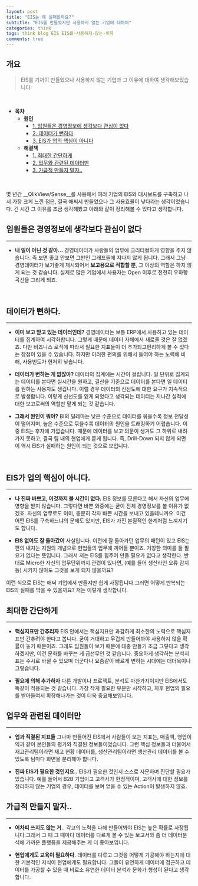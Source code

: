 ```yaml
---  
layout: post  
title: "EIS는 왜 실패할까요?"
subtitle: "EIS를 만들었지만 사용하지 않는 기업에 대하여"  
categories: think  
tags: think blog EIS EIS를-사용하지-않는-이유
comments: true  
---  
```


## 개요
> EIS를 기꺼이 만들었으나 사용하지 않는 기업과 그 이유에 대하여 생각해보았습니다.

<br/>

- __목차__
    - __원인__
        - [1. 임원들은 경영정보에 생각보다 관심이 없다](#임원들은-경영정보에-생각보다-관심이-없다)
        - [2.  데이터가 뻔하다](#데이터가-뻔하다)
        - [3. EIS가 업의 핵심이 아니다](#eis가-업의-핵심이-아니다)
    - __해결책__
        - [1. 최대한 간단하게](#최대한-간단하게)
        - [2. 업무와 관련된 데이터만](#업무와-관련된-데이터만)
        - [3. 가급적 만들지 말자..](#가급적-만들지-말자)


<br/>


몇 년간 __QlikView/Sense__를 사용해서 여러 기업의 EIS와 대시보드를 구축하고 나서 가장 크게 느낀 점은, 결국 애써서 만들었으나 그 사용효율이 낮다라는 생각이었습니다. 긴 시간 그 이유를 조금 생각해봤고 아래와 같이 정리해볼 수 있다고 생각합니다. 


## 임원들은 경영정보에 생각보다 관심이 없다
---

- __내 일이 아닌 것 같아...__
경영데이터가 사람들의 업무에 크리티컬하게 영향을 주지 않습니다. 즉 보면 좋고 안보면 그만인 그래프들에 지나지 않게 됩니다. 그래서 그냥 경영데이터가 보기좋게 제시되어서 **보고용으로 적합할 뿐**, 그 이상의 역할은 하지 않게 되는 것 같습니다. 실제로 많은 기업에서 사용자는 Open 이후로 천천히 우하향곡선을 그리게 되죠.

<br>


## 데이터가 뻔하다.
---

- __이미 보고 받고 있는 데이터인데?__
경영데이터는 보통 ERP에서 사용하고 있는 데이터를 집계하여 시각화합니다. 그렇게 때문에 데이터 자체에서 새로울 것은 잘 없겠죠. 다만 비즈니스 로직에 따라서 필요한 지표들이 더 추가되고편리하게 볼 수 있다는 장점이 있을 수 있습니다. 하지만 이러한 편의를 위해서 들여야 하는 노력에 비해, 사용빈도가 현저히 낮습니다.

- __데이터가 변하는 게 없잖아?__
데이터의 집계에는 시간이 걸립니다. 일 단위로 집계되는 데이터를 본다면 실시간을 원하고, 결산을 기준으로 데이터를 본다면 일 데이터를 원하는 사용자도 생깁니다. 이럴 경우 데이터의 신선도에 대한 요구가 지속적으로 발생합니다. 이렇게 신선도를 잃게 되었다고 생각되는 데이터는 지나간 실적에 대한 보고로써의 역할만 맡게 되는 것 같습니다.

- __그래서 원인이 뭐야?__
BI의 딜레마는 낮은 수준으로 데이터를 묶을수록 정보 전달성이 떨어지며, 높은 수준으로 묶을수록 데이터의 원인을 트래킹하기 어렵습니다. 이 중 EIS는 후자에 가깝습니다. 때문에 데이터를 보고 의문이 생겨도 그 하위로 내려가지 못하고, 결국 팀 내의 현업에게 묻게 됩니다. 즉, Drill-Down 되지 않게 되면 이 역시 EIS가 실패하는 원인이 되는 것으로 보입니다.

<br/>

## EIS가 업의 핵심이 아니다.
---
- __나 진짜 바쁘고, 이것까지 볼 시간이 없다.__
EIS 정보를 모른다고 해서 자신의 업무에 영향을 받지 않습니다. 그렇다면 바쁜 와중에는 굳이 전체 경영정보를 볼 이유가 없겠죠. 자신의 업무로도 이미, 충분히 각자 바쁜 시간을 보내고 있을테니까요. 이건 어떤 EIS를 구축하느냐의 문제도 있지만, EIS가 가진 본질적인 한계처럼 느껴지기도 합니다.

- __EIS 없어도 잘 돌아갔어__
사실입니다. 이전에 잘 돌아가던 업무의 패턴이 있고 EIS는 편의 내지는 지원의 개념으로 현업들의 업무에 끼어들 뿐이죠. 거창한 의미를 둘 필요가 없다는 뜻입니다. 그래서 저는 EIS를 힘주어 만들 필요가 없다고 생각한다. 반대로 Micro한 자신의 업무단위까지 관련이 있다면, (예를 들어 생산라인 오류 감지 등) 시키지 않아도 그것을 보게 되지 않을까요?



이런 식으로 EIS는 애써 기업에서 만들지만 쉽게 사장됩니다.그러면 어떻게 반복되는 EIS의 실패를 막을 수 있을까요? 저는 이렇게 생각합니다.


## 최대한 간단하게
---

- __핵심지표만 간추리자__
EIS 안에서는 핵심지표만 과감하게 최소한의 노력으로 핵심지표만 간추려야 한다고 봅니다. 굳이 거대하고 무겁게 만들어봐야 사용하지 않을 확률이 놓기 때문이죠. 그래도 임원들이 보기 때문에 대충 만들기 조금 그렇다고 생각하겠지만, 이건 문화를 바꾸는 게 급선무인 것 같습니다. 중요하게 생각하는 분석지표는 수시로 바뀔 수 있으며 더군다나 요즘같이 빠르게 변하는 시대에는 더더욱이나 그렇습니다.

- __필요에 의해 추가하자__
다른 개발이나 프로젝트, 분석도 마찬가지이지만 EIS에서도 똑같이 적용되는 것 같습니다. 가장 작게 필요한 부분만 시작하고, 차후 현업의 필요를 받아들여서 확장해나가는 것이 더욱 중요해보입니다. 

## 업무와 관련된 데이터만
---

- __업과 직결된 지표들__
그나마 만들어진 EIS에서 사람들이 보는 지표는, 매출액, 영업이익과 같이 본인들의 평가와 직결된 정보들이었습니다. 그런 핵심 정보들과 더불어서 재고관리팀이라면 재고 현황 데이터를, 생산관리팀이라면 생산관리 데이터를 볼 수 있도록 팀마다 화면을 분리해야 합니다.

- __진짜 EIS가 필요한 것인지요..__
EIS가 필요한 것인지 스스로 자문하며 진단할 필요가 있습니다. 예를 들어서 B2B 기업이고 고객사가 한정적이며, 고객사에 대한 정보를 정리하지 않는 기업의 경우, 데이터를 보며 얻을 수 있는 Action이 발생하지 않죠.

## 가급적 만들지 말자..
---

- __어차피 쓰지도 않는 거..__
각고의 노력을 다해 만들어봐야 EIS는 높은 확률로 사장됩니다.그래서 그 때 그 때마다 데이터를 다르게 볼 수 있는 보고서와 좀 더 데이터분석에 가까운 플랫폼을 제공해주는 게 더 좋아보입니다.

- __현업에게도 교육이 필요하다.__
데이터를 다루고 그것을 어떻게 가공해야 하는지에 대한 기본적인 지식이 현업에게도 필요합니다. 그들이 유연하게 데이터에 접근하고 데이터를 가공할 수 있을 때 비로소 유연한 데이터 분석과 문화가 형성이 된다고 생각합니다.

